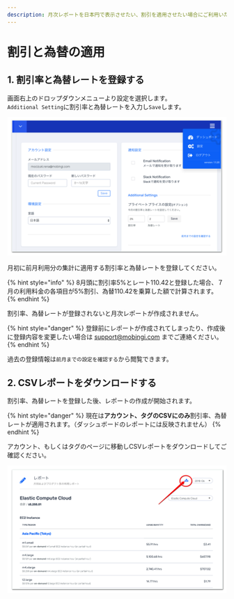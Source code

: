 ```yaml
---
description: 月次レポートを日本円で表示させたい、割引を適用させたい場合にご利用いただける機能です。
---
```


# 割引と為替の適用

## 1. 割引率と為替レートを登録する

画面右上のドロップダウンメニューより設定を選択します。  
`Additional Setting`に割引率と為替レートを入力し`Save`します。

![&#x8A2D;&#x5B9A;&#x753B;&#x9762;](../.gitbook/assets/snip20180725_4.png)

月初に前月利用分の集計に適用する割引率と為替レートを登録してください。

{% hint style="info" %}
 8月頭に割引率5%とレート110.42と登録した場合、７月の利用料金の各項目が5%割引、為替110.42を乗算した額で計算されます。
{% endhint %}

割引率、為替レートが登録されないと月次レポートが作成されません。

{% hint style="danger" %}
登録前にレポートが作成されてしまったり、作成後に登録内容を変更したい場合は support@mobingi.com までご連絡ください。
{% endhint %}

過去の登録情報は`前月までの設定を確認する`から閲覧できます。

## 2. CSVレポートをダウンロードする

割引率、為替レートを登録した後、レポートの作成が開始されます。

{% hint style="danger" %}
現在は**アカウント、タグのCSVにのみ**割引率、為替レートが適用されます。（ダッシュボードのレポートには反映されません）
{% endhint %}

アカウント、もしくはタグのページに移動しCSVレポートをダウンロードしてご確認ください。

![](../.gitbook/assets/snip20180725_7.png)



